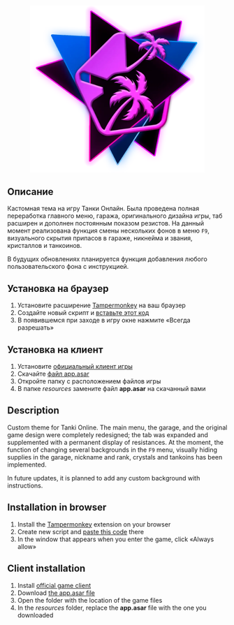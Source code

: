 <p align="center"><img src="https://raw.githubusercontent.com/Indifferental/Retrospective/main/assets/newlogo.webp" alt="logo" style="width: 400px"/></p>

## Описание
Кастомная тема на игру Танки Онлайн. Была проведена полная переработка главного меню, гаража, оригинального дизайна игры, таб расширен и дополнен постоянным показом резистов. На данный момент реализована функция смены нескольких фонов в меню `F9`, визуального скрытия припасов в гараже, никнейма и звания, кристаллов и танкоинов.

В будущих обновлениях планируется функция добавления любого пользовательского фона с инструкцией.

## Установка на браузер
1. Установите расширение [Tampermonkey](https://www.tampermonkey.net/) на ваш браузер
2. Создайте новый скрипт и [вставьте этот код](https://github.com/Indifferental/Retrospective/blob/main/scripts/user.js)
3. В появившемся при заходе в игру окне нажмите «Всегда разрешать»

## Установка на клиент
1. Установите [официальный клиент игры](https://tankionline.com/desktop/TankiOnlineSetup.exe)
2. Скачайте [файл app.asar](https://github.com/Indifferental/Retrospective/raw/main/scripts/app.asar)
3. Откройте папку с расположением файлов игры
4. В папке *resources* замените файл **app.asar** на скачанный вами

## Description
Custom theme for Tanki Online. The main menu, the garage, and the original game design were completely redesigned; the tab was expanded and supplemented with a permanent display of resistances. At the moment, the function of changing several backgrounds in the `F9` menu, visually hiding supplies in the garage, nickname and rank, crystals and tankoins has been implemented.

In future updates, it is planned to add any custom background with instructions.

## Installation in browser
1. Install the [Tampermonkey](https://www.tampermonkey.net/) extension on your browser
2. Create new script and [paste this code](https://github.com/Indifferental/Retrospective/blob/main/scripts/user.js) there
3. In the window that appears when you enter the game, click «Always allow»

## Client installation
1. Install [official game client](https://tankionline.com/desktop/TankiOnlineSetup.exe)
2. Download [the app.asar file](https://github.com/Indifferental/Retrospective/raw/main/scripts/app.asar)
3. Open the folder with the location of the game files
4. In the *resources* folder, replace the **app.asar** file with the one you downloaded
